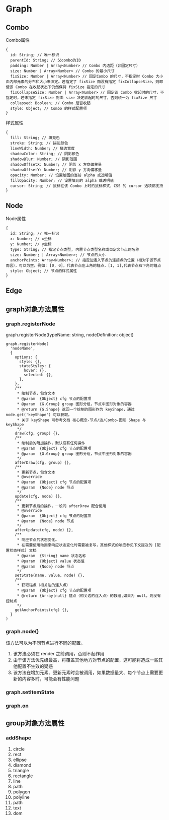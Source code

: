 # Graph

## Combo
Combo属性
```
{
  id: String; // 唯一标识
  parentId: String; // 父combo的ID
  padding: Number | Array<Number> // Combo 内边距（非固定尺寸）
  size: Number | Array<Number> // Combo 的最小尺寸
  fixSize: Number | Array<Number> // 固定Combo 的尺寸，不指定时 Combo 大小由内部元素的分布和大小来决定。若指定了 fixSize 而没有指定 fixCollapseSize，则即使该 Combo 在收起状态下仍然保持 fixSize 指定的尺寸
  fixCollapseSize: Number | Array<Number> // 固定该 Combo 收起时的尺寸，不指定时，若未指定 fixSize 则由 size 决定收起时的尺寸，否则统一为 fixSize 尺寸
  collapsed: Boolean; // Combo 是否收起
  style: Object; // Combo 的样式配置项
}
```
样式属性
```
{
  fill: String; // 填充色
  stroke: String; // 描边颜色
  lineWidth: Number; // 描边宽度
  shadowColor: String; // 阴影颜色
  shadowBlur: Number; // 阴影范围
  shadowOffsetX: Number; // 阴影 x 方向偏移量
  shadowOffsetY: Number; // 阴影 y 方向偏移量
  opacity: Number; // 设置绘图的当前 alpha 或透明值
  fillOpacity: Number; // 设置填充的 alpha 或透明值
  cursor: String; // 鼠标在该 Combo 上时的鼠标样式，CSS 的 cursor 选项都支持
}
```

## Node
Node属性
```
{
  id: String; // 唯一标识
  x: Number; // x坐标
  y: Number; // y坐标
  type: String; // 指定节点类型, 内置节点类型名称或自定义节点的名称
  size: Number; | Array<Number>; // 节点的大小
  anchorPoints: Array<Number>; // 指定边连入节点的连接点的位置（相对于该节点而言），可以为空。例如: [0, 0]，代表节点左上角的锚点，[1, 1],代表节点右下角的锚点
  style: Object; // 节点的样式属性
}
```


## Edge

## graph对象方法属性

### graph.registerNode
graph.registerNode(typeName: string, nodeDefinition: object)
```
graph.registerNode(
  'nodeName',
  {
    options: {
      style: {},
      stateStyles: {
        hover: {},
        selected: {},
      },
    },
    /**
     * 绘制节点，包含文本
     * @param  {Object} cfg 节点的配置项
     * @param  {G.Group} group 图形分组，节点中图形对象的容器
     * @return {G.Shape} 返回一个绘制的图形作为 keyShape，通过 node.get('keyShape') 可以获取。
     * 关于 keyShape 可参考文档 核心概念-节点/边/Combo-图形 Shape 与 keyShape
     */
    draw(cfg, group) {},
    /**
     * 绘制后的附加操作，默认没有任何操作
     * @param  {Object} cfg 节点的配置项
     * @param  {G.Group} group 图形分组，节点中图形对象的容器
     */
    afterDraw(cfg, group) {},
    /**
     * 更新节点，包含文本
     * @override
     * @param  {Object} cfg 节点的配置项
     * @param  {Node} node 节点
     */
    update(cfg, node) {},
    /**
     * 更新节点后的操作，一般同 afterDraw 配合使用
     * @override
     * @param  {Object} cfg 节点的配置项
     * @param  {Node} node 节点
     */
    afterUpdate(cfg, node) {},
    /**
     * 响应节点的状态变化。
     * 在需要使用动画来响应状态变化时需要被复写，其他样式的响应参见下文提及的 [配置状态样式] 文档
     * @param  {String} name 状态名称
     * @param  {Object} value 状态值
     * @param  {Node} node 节点
     */
    setState(name, value, node) {},
    /**
     * 获取锚点（相关边的连入点）
     * @param  {Object} cfg 节点的配置项
     * @return {Array|null} 锚点（相关边的连入点）的数组,如果为 null，则没有控制点
     */
    getAnchorPoints(cfg) {},
  }
)
```

### graph.node()
该方法可以为不同节点进行不同的配置。
1. 该方法必须在 render 之前调用，否则不起作用
2. 由于该方法优先级最高，将覆盖其他地方对节点的配置，这可能将造成一些其他配置不生效的疑惑
3. 该方法在增加元素、更新元素时会被调用，如果数据量大、每个节点上需要更新的内容多时，可能会有性能问题
  
### graph.setItemState

### graph.on

## group对象方法属性

### addShape
1. circle
2. rect
3. ellipse
4. diamond
5. triangle
6. rectangle
7. line
8. path
9. polygon
10. polyline
11. path
12. text
13. dom